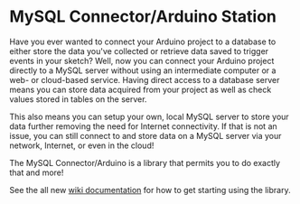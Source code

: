 MySQL Connector/Arduino Station
=======================
Have you ever wanted to connect your Arduino project to a database to either store the data you've collected or retrieve data saved to trigger events in your sketch? Well, now you can connect your Arduino project directly to a MySQL server without using an intermediate computer or a web- or cloud-based service. Having direct access to a database server means you can store data acquired from your project as well as check values stored in tables on the server.

This also means you can setup your own, local MySQL server to store your data further removing the need for Internet connectivity. If that is not an issue, you can still connect to and store data on a MySQL server via your network, Internet, or even in the cloud!

The MySQL Connector/Arduino is a library that permits you to do exactly that and more!

See the all new [wiki documentation](https://github.com/ChuckBell/MySQL_Connector_Arduino/wiki) for how to get starting using the library.
